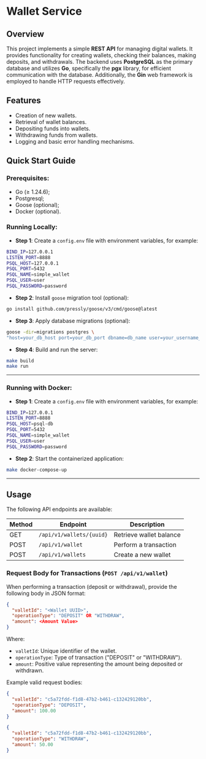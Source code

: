 # Wallet Service

## Overview

This project implements a simple **REST API** for managing digital wallets. It provides functionality for creating wallets, checking their balances, making deposits, and withdrawals. The backend uses **PostgreSQL** as the primary database and utilizes **Go**, specifically the **pgx** library, for efficient communication with the database. Additionally, the **Gin** web framework is employed to handle HTTP requests effectively.

## Features

- Creation of new wallets.
- Retrieval of wallet balances.
- Depositing funds into wallets.
- Withdrawing funds from wallets.
- Logging and basic error handling mechanisms.

## Quick Start Guide

### Prerequisites:
- Go (≥ 1.24.6);
- Postgresql;
- Goose (optional);
- Docker (optional).

### Running Locally:

- **Step 1**: Create a `config.env` file with environment variables, for example:

```bash
BIND_IP=127.0.0.1
LISTEN_PORT=8888
PSQL_HOST=127.0.0.1
PSQL_PORT=5432
PSQL_NAME=simple_wallet
PSQL_USER=user
PSQL_PASSWORD=password
```

- **Step 2**: Install `goose` migration tool (optional):

```bash
go install github.com/pressly/goose/v3/cmd/goose@latest
```

- **Step 3**: Apply database migrations (optional):

```bash
goose -dir=migrations postgres \
"host=your_db_host port=your_db_port dbname=db_name user=your_username_here password=your_password_here sslmode=disable" up
```

- **Step 4**: Build and run the server:

```bash
make build
make run
```

---

### Running with Docker:

- **Step 1**: Create a `config.env` file with environment variables, for example:

```bash
BIND_IP=127.0.0.1
LISTEN_PORT=8888
PSQL_HOST=psql-db
PSQL_PORT=5432
PSQL_NAME=simple_wallet
PSQL_USER=user
PSQL_PASSWORD=password
```

- **Step 2**: Start the containerized application:

```bash
make docker-compose-up
```

---

## Usage

The following API endpoints are available:

| Method | Endpoint                   | Description                               |
|--------|----------------------------|-------------------------------------------|
| GET    | `/api/v1/wallets/{uuid}`   | Retrieve wallet balance                    |
| POST   | `/api/v1/wallet`           | Perform a transaction                     |
| POST   | `/api/v1/wallets`          | Create a new wallet                       |

### Request Body for Transactions (`POST /api/v1/wallet`)

When performing a transaction (deposit or withdrawal), provide the following body in JSON format:

```json
{
  "valletId": "<Wallet UUID>",
  "operationType": "DEPOSIT" OR "WITHDRAW",
  "amount": <Amount Value>
}
```

Where:

- `valletId`: Unique identifier of the wallet.
- `operationType`: Type of transaction ("DEPOSIT" or "WITHDRAW").
- `amount`: Positive value representing the amount being deposited or withdrawn.

Example valid request bodies:

```json
{
  "valletId": "c5a72fdd-f1d8-47b2-b461-c132429120bb",
  "operationType": "DEPOSIT",
  "amount": 100.00
}
```

```json
{
  "valletId": "c5a72fdd-f1d8-47b2-b461-c132429120bb",
  "operationType": "WITHDRAW",
  "amount": 50.00
}
```

